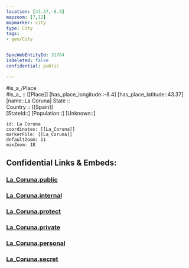 ```yaml
---
location: [43.37,-8.4] 
mapzoom: [7,12] 
mapmarker: city 
type: City
tags:
- geo/City


SpocWebEntityId: 31764
isDeleted: false
confidential: public

---
```

#is_a_/Place  
#is_a_ :: [[Place]] 
[has_place_longitude::-8.4] 
[has_place_latitude::43.37] 
[name::La Coruna] 
State ::  
Country :: [[Spain]]  
[StateId::] 
[Population::] 
[Unknown::] 


```leaflet
id: La Coruna
coordinates: [[La_Coruna]] 
markerFile: [[La_Coruna]] 
defaultZoom: 11 
maxZoom: 18
```


## Confidential Links & Embeds: 

### [La_Coruna.public](/_public/\Earth\Continent\Europe\Europe~South\Spain\Provinces~Spain\Galicia\La_Coruña.Province\CityLa_Coruna.public.md) 

### [La_Coruna.internal](/_internal/\Earth\Continent\Europe\Europe~South\Spain\Provinces~Spain\Galicia\La_Coruña.Province\CityLa_Coruna.internal.md) 

### [La_Coruna.protect](/_protect/\Earth\Continent\Europe\Europe~South\Spain\Provinces~Spain\Galicia\La_Coruña.Province\CityLa_Coruna.protect.md) 

### [La_Coruna.private](/_private/\Earth\Continent\Europe\Europe~South\Spain\Provinces~Spain\Galicia\La_Coruña.Province\CityLa_Coruna.private.md) 

### [La_Coruna.personal](/_personal/\Earth\Continent\Europe\Europe~South\Spain\Provinces~Spain\Galicia\La_Coruña.Province\CityLa_Coruna.personal.md) 

### [La_Coruna.secret](/_secret/\Earth\Continent\Europe\Europe~South\Spain\Provinces~Spain\Galicia\La_Coruña.Province\CityLa_Coruna.secret.md)

